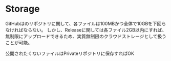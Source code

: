 # Storage

GitHubはのリポジトリに関して、各ファイルは100MBかつ全体で10GBを下回らなければならない。
しかし、Releaseに関しては各ファイル2GB以内にすれば、無制限にアップロードできるため、実質無制限のクラウドストレージとして扱うことが可能。

公開されたくないファイルはPrivateリポジトリに保存すればOK
